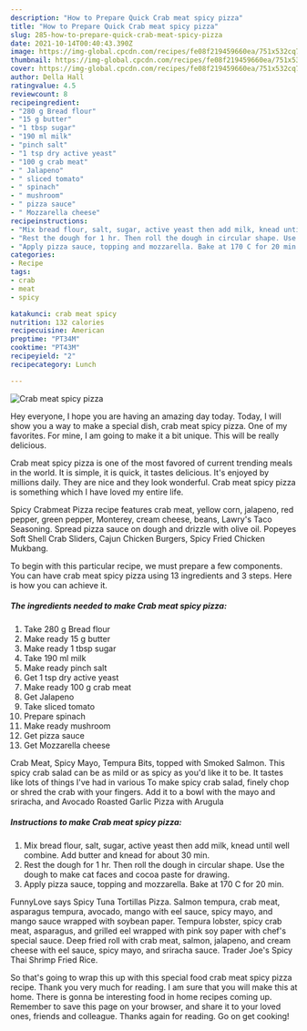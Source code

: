 ```yaml
---
description: "How to Prepare Quick Crab meat spicy pizza"
title: "How to Prepare Quick Crab meat spicy pizza"
slug: 285-how-to-prepare-quick-crab-meat-spicy-pizza
date: 2021-10-14T00:40:43.390Z
image: https://img-global.cpcdn.com/recipes/fe08f219459660ea/751x532cq70/crab-meat-spicy-pizza-recipe-main-photo.jpg
thumbnail: https://img-global.cpcdn.com/recipes/fe08f219459660ea/751x532cq70/crab-meat-spicy-pizza-recipe-main-photo.jpg
cover: https://img-global.cpcdn.com/recipes/fe08f219459660ea/751x532cq70/crab-meat-spicy-pizza-recipe-main-photo.jpg
author: Della Hall
ratingvalue: 4.5
reviewcount: 8
recipeingredient:
- "280 g Bread flour"
- "15 g butter"
- "1 tbsp sugar"
- "190 ml milk"
- "pinch salt"
- "1 tsp dry active yeast"
- "100 g crab meat"
- " Jalapeno"
- " sliced tomato"
- " spinach"
- " mushroom"
- " pizza sauce"
- " Mozzarella cheese"
recipeinstructions:
- "Mix bread flour, salt, sugar, active yeast then add milk, knead until well combine. Add butter and knead for about 30 min."
- "Rest the dough for 1 hr. Then roll the dough in circular shape. Use the dough to make cat faces and cocoa paste for drawing."
- "Apply pizza sauce, topping and mozzarella. Bake at 170 C for 20 min."
categories:
- Recipe
tags:
- crab
- meat
- spicy

katakunci: crab meat spicy 
nutrition: 132 calories
recipecuisine: American
preptime: "PT34M"
cooktime: "PT43M"
recipeyield: "2"
recipecategory: Lunch

---
```



![Crab meat spicy pizza](https://img-global.cpcdn.com/recipes/fe08f219459660ea/751x532cq70/crab-meat-spicy-pizza-recipe-main-photo.jpg)

Hey everyone, I hope you are having an amazing day today. Today, I will show you a way to make a special dish, crab meat spicy pizza. One of my favorites. For mine, I am going to make it a bit unique. This will be really delicious.

Crab meat spicy pizza is one of the most favored of current trending meals in the world. It is simple, it is quick, it tastes delicious. It's enjoyed by millions daily. They are nice and they look wonderful. Crab meat spicy pizza is something which I have loved my entire life.

Spicy Crabmeat Pizza recipe features crab meat, yellow corn, jalapeno, red pepper, green pepper, Monterey, cream cheese, beans, Lawry&#39;s Taco Seasoning. Spread pizza sauce on dough and drizzle with olive oil. Popeyes Soft Shell Crab Sliders, Cajun Chicken Burgers, Spicy Fried Chicken Mukbang.


To begin with this particular recipe, we must prepare a few components. You can have crab meat spicy pizza using 13 ingredients and 3 steps. Here is how you can achieve it.

<!--inarticleads1-->

##### The ingredients needed to make Crab meat spicy pizza:

1. Take 280 g Bread flour
1. Make ready 15 g butter
1. Make ready 1 tbsp sugar
1. Take 190 ml milk
1. Make ready pinch salt
1. Get 1 tsp dry active yeast
1. Make ready 100 g crab meat
1. Get  Jalapeno
1. Take  sliced tomato
1. Prepare  spinach
1. Make ready  mushroom
1. Get  pizza sauce
1. Get  Mozzarella cheese


Crab Meat, Spicy Mayo, Tempura Bits, topped with Smoked Salmon. This spicy crab salad can be as mild or as spicy as you&#39;d like it to be. It tastes like lots of things I&#39;ve had in various To make spicy crab salad, finely chop or shred the crab with your fingers. Add it to a bowl with the mayo and sriracha, and Avocado Roasted Garlic Pizza with Arugula 

<!--inarticleads2-->

##### Instructions to make Crab meat spicy pizza:

1. Mix bread flour, salt, sugar, active yeast then add milk, knead until well combine. Add butter and knead for about 30 min.
1. Rest the dough for 1 hr. Then roll the dough in circular shape. Use the dough to make cat faces and cocoa paste for drawing.
1. Apply pizza sauce, topping and mozzarella. Bake at 170 C for 20 min.


FunnyLove says Spicy Tuna Tortillas Pizza. Salmon tempura, crab meat, asparagus tempura, avocado, mango with eel sauce, spicy mayo, and mango sauce wrapped with soybean paper. Tempura lobster, spicy crab meat, asparagus, and grilled eel wrapped with pink soy paper with chef&#39;s special sauce. Deep fried roll with crab meat, salmon, jalapeno, and cream cheese with eel sauce, spicy mayo, and sriracha sauce. Trader Joe&#39;s Spicy Thai Shrimp Fried Rice. 

So that's going to wrap this up with this special food crab meat spicy pizza recipe. Thank you very much for reading. I am sure that you will make this at home. There is gonna be interesting food in home recipes coming up. Remember to save this page on your browser, and share it to your loved ones, friends and colleague. Thanks again for reading. Go on get cooking!
